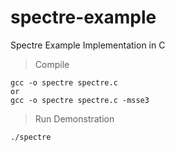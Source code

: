 # spectre-example
Spectre Example Implementation in C
> Compile
```
gcc -o spectre spectre.c
or
gcc -o spectre spectre.c -msse3
```
> Run Demonstration
```
./spectre
```
